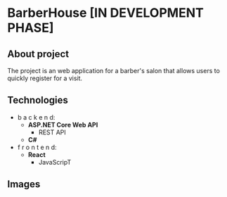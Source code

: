 # BarberHouse [IN DEVELOPMENT PHASE]
## About project
The project is an web application for a barber's salon that allows users to quickly register for a visit.

## Technologies
- b a c k e n d:
  - **ASP.NET Core Web API**
    - REST API
  - **C#**
- f r o n t e n d:
  - **React**
    - JavaScripT

## Images
